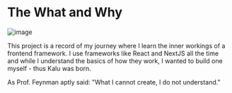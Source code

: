 # The What and Why

![image](https://images.unsplash.com/photo-1548222606-6c4f581fd09d?ixlib=rb-4.0.3&ixid=M3wxMjA3fDB8MHxwaG90by1wYWdlfHx8fGVufDB8fHx8fA%3D%3D&auto=format&fit=crop&w=1197&q=80)

This project is a record of my journey where I learn the inner workings of a frontend framework. I use frameworks like React and NextJS
all the time and while I understand the basics of how they work, I wanted to build one myself - thus Kalu was born.

As Prof. Feynman aptly said: "What I cannot create, I do not understand."